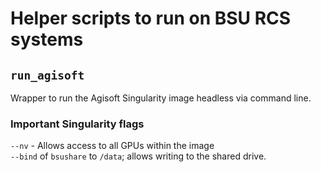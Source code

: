 # Helper scripts to run on BSU RCS systems

## `run_agisoft`
Wrapper to run the Agisoft Singularity image headless via command line.

### Important Singularity flags
`--nv` - Allows access to all GPUs within the image  
`--bind` of `bsushare` to `/data`; allows writing to the shared drive.

